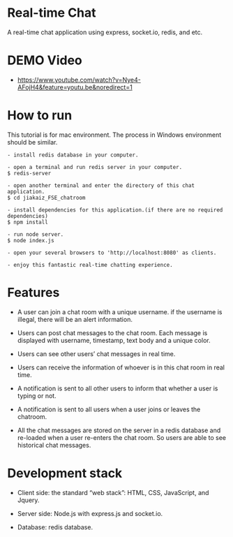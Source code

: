 
# Real-time Chat

A real-time chat application using express, socket.io, redis, and etc.

# DEMO Video

- https://www.youtube.com/watch?v=Nye4-AFojH4&feature=youtu.be&noredirect=1

# How to run

This tutorial is for mac environment. The process in Windows environment
should be similar.

```
- install redis database in your computer.

- open a terminal and run redis server in your computer.
$ redis-server

- open another terminal and enter the directory of this chat application.
$ cd jiakaiz_FSE_chatroom

- install dependencies for this application.(if there are no required dependencies)
$ npm install

- run node server.
$ node index.js

- open your several browsers to 'http://localhost:8080' as clients.

- enjoy this fantastic real-time chatting experience.
```

# Features

- A user can join a chat room with a unique username. if the username
is illegal, there will be an alert information.

- Users can post chat messages to the chat room. Each message is displayed
with username, timestamp, text body and a unique color.

- Users can see other users’ chat messages in real time.

- Users can receive the information of whoever is in this chat room in
real time.

- A notification is sent to all other users to inform that whether a user is
typing or not.

- A notification is sent to all users when a user joins or leaves
the chatroom.

- All the chat messages are stored on the server in a redis database and
re-loaded when a user re-enters the chat room. So users are able to see
historical chat messages.

# Development stack

- Client side: the standard “web stack”: HTML, CSS, JavaScript, and Jquery.

- Server side: Node.js with express.js and socket.io.

- Database: redis database.
